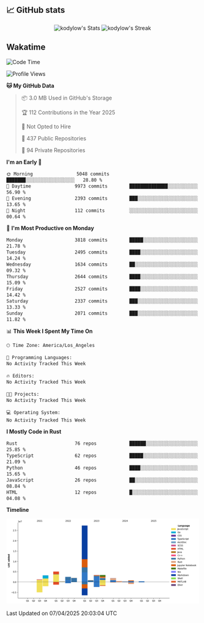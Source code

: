 ## 📈 GitHub stats
<!--START_SECTION:github-->
<div class="badges-githubstats">
  <p align="center">
    <img src="https://github-readme-stats.vercel.app/api?username=kodylow&theme=tokyonight&show_icons=true&hide_border=true&count_private=true" alt="kodylow's Stats" height="165">
    <img src="https://github-readme-streak-stats.herokuapp.com/?user=kodylow&theme=tokyonight&hide_border=true" alt="kodylow's Streak" height="165">
  </p>
</div>
<!--END_SECTION:github-->

## Wakatime 
<!--START_SECTION:waka-->
![Code Time](http://img.shields.io/badge/Code%20Time-1%2C294%20hrs%2031%20mins-blue)

![Profile Views](http://img.shields.io/badge/Profile%20Views-0-blue)

**🐱 My GitHub Data** 

> 📦 3.0 MB Used in GitHub's Storage 
 > 
> 🏆 112 Contributions in the Year 2025
 > 
> 🚫 Not Opted to Hire
 > 
> 📜 437 Public Repositories 
 > 
> 🔑 94 Private Repositories 
 > 
**I'm an Early 🐤** 

```text
🌞 Morning                5048 commits        ███████░░░░░░░░░░░░░░░░░░   28.80 % 
🌆 Daytime                9973 commits        ██████████████░░░░░░░░░░░   56.90 % 
🌃 Evening                2393 commits        ███░░░░░░░░░░░░░░░░░░░░░░   13.65 % 
🌙 Night                  112 commits         ░░░░░░░░░░░░░░░░░░░░░░░░░   00.64 % 
```
📅 **I'm Most Productive on Monday** 

```text
Monday                   3818 commits        █████░░░░░░░░░░░░░░░░░░░░   21.78 % 
Tuesday                  2495 commits        ████░░░░░░░░░░░░░░░░░░░░░   14.24 % 
Wednesday                1634 commits        ██░░░░░░░░░░░░░░░░░░░░░░░   09.32 % 
Thursday                 2644 commits        ████░░░░░░░░░░░░░░░░░░░░░   15.09 % 
Friday                   2527 commits        ████░░░░░░░░░░░░░░░░░░░░░   14.42 % 
Saturday                 2337 commits        ███░░░░░░░░░░░░░░░░░░░░░░   13.33 % 
Sunday                   2071 commits        ███░░░░░░░░░░░░░░░░░░░░░░   11.82 % 
```


📊 **This Week I Spent My Time On** 

```text
🕑︎ Time Zone: America/Los_Angeles

💬 Programming Languages: 
No Activity Tracked This Week

🔥 Editors: 
No Activity Tracked This Week

🐱‍💻 Projects: 
No Activity Tracked This Week

💻 Operating System: 
No Activity Tracked This Week
```

**I Mostly Code in Rust** 

```text
Rust                     76 repos            ██████░░░░░░░░░░░░░░░░░░░   25.85 % 
TypeScript               62 repos            █████░░░░░░░░░░░░░░░░░░░░   21.09 % 
Python                   46 repos            ████░░░░░░░░░░░░░░░░░░░░░   15.65 % 
JavaScript               26 repos            ██░░░░░░░░░░░░░░░░░░░░░░░   08.84 % 
HTML                     12 repos            █░░░░░░░░░░░░░░░░░░░░░░░░   04.08 % 
```



**Timeline**

![Lines of Code chart](https://raw.githubusercontent.com/Kodylow/Kodylow/master/assets/bar_graph.png)


 Last Updated on 07/04/2025 20:03:04 UTC
<!--END_SECTION:waka-->
